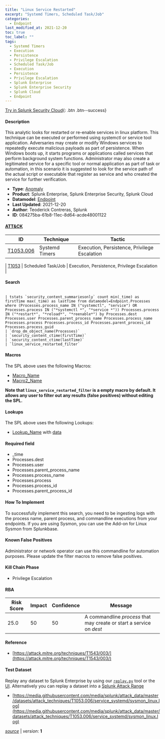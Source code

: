 ```yaml
---
title: "Linux Service Restarted"
excerpt: "Systemd Timers, Scheduled Task/Job"
categories:
  - Endpoint
last_modified_at: 2021-12-20
toc: true
toc_label: ""
tags:
  - Systemd Timers
  - Execution
  - Persistence
  - Privilege Escalation
  - Scheduled Task/Job
  - Execution
  - Persistence
  - Privilege Escalation
  - Splunk Enterprise
  - Splunk Enterprise Security
  - Splunk Cloud
  - Endpoint
---
```




[Try in Splunk Security Cloud](https://www.splunk.com/en_us/cyber-security.html){: .btn .btn--success}

#### Description

This analytic looks for restarted or re-enable services in linux platform. This technique can be executed or performed using systemctl or service tool application. Adversaries may create or modify Windows services to repeatedly execute malicious payloads as part of persistence. When Windows boots up, it starts programs or applications called services that perform background system functions. Administrator may also create a legitimated service for a specific tool or normal application as part of task or automation, in this scenario it is suggested to look for the service path of the actual script or executable that register as service and who created the service for further verification.

- **Type**: [Anomaly](https://github.com/splunk/security_content/wiki/Detection-Analytic-Types)
- **Product**: Splunk Enterprise, Splunk Enterprise Security, Splunk Cloud
- **Datamodel**: [Endpoint](https://docs.splunk.com/Documentation/CIM/latest/User/Endpoint)
- **Last Updated**: 2021-12-20
- **Author**: Teoderick Contreras, Splunk
- **ID**: 084275ba-61b8-11ec-8d64-acde48001122


#### [ATT&CK](https://attack.mitre.org/)

| ID             | Technique      |  Tactic           |
| -------------- | -------------- |------------------ |
| [T1053.006](https://attack.mitre.org/techniques/T1053/006/) | Systemd Timers | Execution, Persistence, Privilege Escalation |

| [T1053](https://attack.mitre.org/techniques/T1053/) | Scheduled Task/Job | Execution, Persistence, Privilege Escalation |

#### Search

```

| tstats `security_content_summariesonly` count min(_time) as firstTime max(_time) as lastTime from datamodel=Endpoint.Processes where (Processes.process_name IN ("systemctl", "service") OR Processes.process IN ("*systemctl *", "*service *")) Processes.process IN ("*restart*", "*reload*", "*reenable*") by Processes.dest Processes.user Processes.parent_process_name Processes.process_name Processes.process Processes.process_id Processes.parent_process_id Processes.process_guid 
| `drop_dm_object_name(Processes)` 
| `security_content_ctime(firstTime)` 
| `security_content_ctime(lastTime)` 
| `linux_service_restarted_filter`
```

#### Macros
The SPL above uses the following Macros:
* [Macro_Name](https://)
* [Macro2_Name](https://)

**Note that `linux_service_restarted_filter` is a empty macro by default. It allows any user to filter out any results (false positives) without editing the SPL.**

#### Lookups
The SPL above uses the following Lookups:

* [Lookup_Name]() with [data]()

#### Required field
* _time
* Processes.dest
* Processes.user
* Processes.parent_process_name
* Processes.process_name
* Processes.process
* Processes.process_id
* Processes.parent_process_id


#### How To Implement
To successfully implement this search, you need to be ingesting logs with the process name, parent process, and commandline executions from your endpoints. If you are using Sysmon, you can use the Add-on for Linux Sysmon from Splunkbase.

#### Known False Positives
Administrator or network operator can use this commandline for automation purposes. Please update the filter macros to remove false positives.

#### Kill Chain Phase
* Privilege Escalation



#### RBA

| Risk Score  | Impact      | Confidence   | Message      |
| ----------- | ----------- |--------------|--------------|
| 25.0 | 50 | 50 | A commandline $process$ that may create or start a service on $dest$ |




#### Reference

* [https://attack.mitre.org/techniques/T1543/003/](https://attack.mitre.org/techniques/T1543/003/)



#### Test Dataset
Replay any dataset to Splunk Enterprise by using our [`replay.py`](https://github.com/splunk/attack_data#using-replaypy) tool or the [UI](https://github.com/splunk/attack_data#using-ui).
Alternatively you can replay a dataset into a [Splunk Attack Range](https://github.com/splunk/attack_range#replay-dumps-into-attack-range-splunk-server)

* [https://media.githubusercontent.com/media/splunk/attack_data/master/datasets/attack_techniques/T1053.006/service_systemd/sysmon_linux.log](https://media.githubusercontent.com/media/splunk/attack_data/master/datasets/attack_techniques/T1053.006/service_systemd/sysmon_linux.log)



[*source*](https://github.com/splunk/security_content/tree/develop/detections/endpoint/linux_service_restarted.yml) \| *version*: **1**